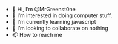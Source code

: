 - 👋 Hi, I’m @MrGreenst0ne
- 👀 I’m interested in doing computer stuff.
- 🌱 I’m currently learning javascript
- 💞️ I’m looking to collaborate on nothing
- 📫 How to reach me 

<!---
MrGreenst0ne/MrGreenst0ne is a ✨ special ✨ repository because its `README.md` (this file) appears on your GitHub profile.
You can click the Preview link to take a look at your changes.
--->
